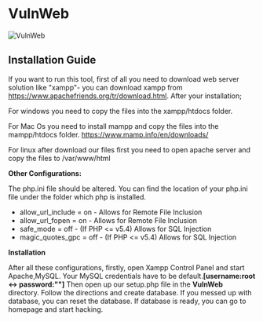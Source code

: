 # VulnWeb

![VulnWeb](https://github.com/hummingbirdscyber/VulnWeb/blob/master/Resources/VulnWeb.png)

<h2>Installation Guide</h2>

If you want to run this tool, first of all you need to download web server solution like "xampp"- you can download xampp from https://www.apachefriends.org/tr/download.html. After your installation;

For windows you need to copy the files into the xampp/htdocs folder.

For Mac Os  you need to install mampp and  copy the files into the mampp/htdocs folder.
https://www.mamp.info/en/downloads/

For linux after download our files first you need to open apache server and copy the files to /var/www/html

<b>Other Configurations:</b>

The php.ini file should be  altered. You can find the location of your  php.ini file under the folder which php is installed.
* allow_url_include = on - Allows for Remote File Inclusion
* allow_url_fopen = on - Allows for Remote File Inclusion
* safe_mode = off - (If PHP <= v5.4) Allows for SQL Injection
* magic_quotes_gpc = off - (If PHP <= v5.4) Allows for SQL Injection

<b>Installation</b>

After all these configurations, firstly, open Xampp Control Panel and start Apache,MySQL. Your MySQL credentials have to be default.<b>[username:root <-> password:""]</b> Then open up our setup.php file in the <b>VulnWeb</b> directory. Follow the directions and create database. If you messed up with database, you can reset the database. If database is ready, you can go to homepage and start hacking.


